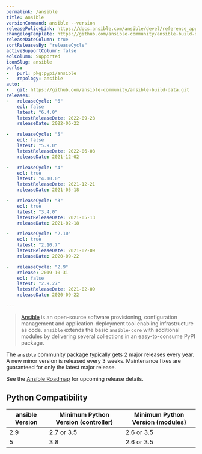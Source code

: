 ```yaml
---
permalink: /ansible
title: Ansible
versionCommand: ansible --version
releasePolicyLink: https://docs.ansible.com/ansible/devel/reference_appendices/release_and_maintenance.html
changelogTemplate: https://github.com/ansible-community/ansible-build-data/blob/main/__RELEASE_CYCLE__/CHANGELOG-v__RELEASE_CYCLE__.rst
releaseDateColumn: true
sortReleasesBy: "releaseCycle"
activeSupportColumn: false
eolColumn: Supported
iconSlug: ansible
purls:
-   purl: pkg:pypi/ansible
-   repology: ansible
auto:
-   git: https://github.com/ansible-community/ansible-build-data.git
releases:
-   releaseCycle: "6"
    eol: false
    latest: "6.4.0"
    latestReleaseDate: 2022-09-28
    releaseDate: 2022-06-22

-   releaseCycle: "5"
    eol: false
    latest: "5.9.0"
    latestReleaseDate: 2022-06-08
    releaseDate: 2021-12-02

-   releaseCycle: "4"
    eol: true
    latest: "4.10.0"
    latestReleaseDate: 2021-12-21
    releaseDate: 2021-05-18

-   releaseCycle: "3"
    eol: true
    latest: "3.4.0"
    latestReleaseDate: 2021-05-13
    releaseDate: 2021-02-18

-   releaseCycle: "2.10"
    eol: true
    latest: "2.10.7"
    latestReleaseDate: 2021-02-09
    releaseDate: 2020-09-22

-   releaseCycle: "2.9"
    release: 2019-10-31
    eol: false
    latest: "2.9.27"
    latestReleaseDate: 2021-02-09
    releaseDate: 2020-09-22

---
```


> [Ansible](https://ansible.com) is an open-source software provisioning, configuration management and application-deployment tool enabling infrastructure as code. `ansible` extends the basic `ansible-core` with additional modules by delivering several collections in an easy-to-consume PyPI package.

The `ansible` community package typically gets 2 major releases every year. A new minor version is released every 3 weeks. Maintenance fixes are guaranteed for only the latest major release.

See the [Ansible Roadmap][roadmap] for upcoming release details.

[roadmap]: https://docs.ansible.com/ansible/devel/roadmap/ansible_roadmap_index.html

## Python Compatibility

| ansible Version | Minimum Python Version (controller) | Minimum Python Version (modules) |
|-----------------|-------------------------------------|----------------------------------|
| 2.9             | 2.7 or 3.5                          | 2.6 or 3.5                       |
| 5               | 3.8                                 | 2.6 or 3.5                       |
